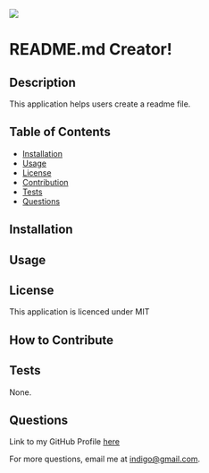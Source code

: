 
  [![](https://img.shields.io/badge/license-MIT-green.svg)](https://mit-license.org/)

  # README.md Creator!

  ## Description

  This application helps users create a readme file.

  ## Table of Contents

  - [Installation](#installation)
  - [Usage](#usage)
  - [License](#license)
  - [Contribution](#contribution)
  - [Tests](#tests)
  - [Questions](#questions)

  <a name="installation"></a>
  ## Installation 

  

  <a name="usage"></a>
  ## Usage

  

  <a name="license"></a>
  ## License

  This application is licenced under MIT

  <a name="contribution"></a>
  ## How to Contribute

  

  <a name="tests"></a>
  ## Tests

  None.

  <a name="questions"></a>
  ## Questions

  Link to my GitHub Profile [here](https://github.com/IndigoFobes)

  For more questions, email me at indigo@gmail.com.
